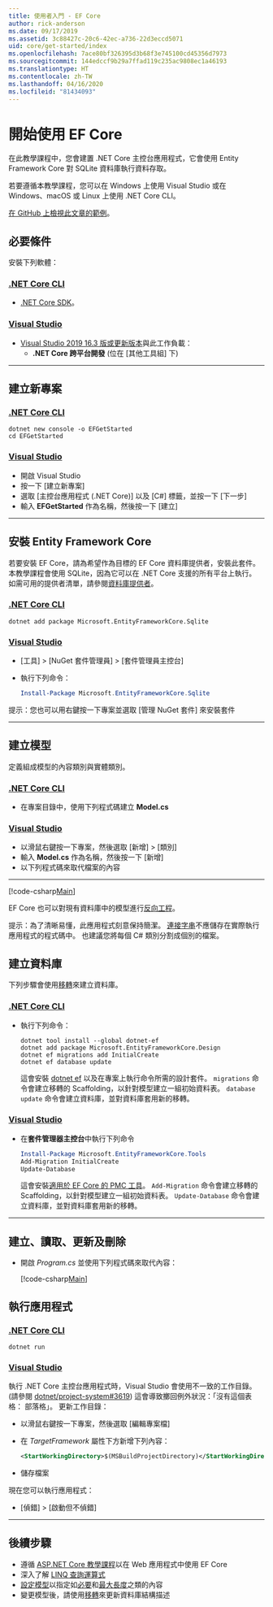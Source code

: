 ```yaml
---
title: 使用者入門 - EF Core
author: rick-anderson
ms.date: 09/17/2019
ms.assetid: 3c88427c-20c6-42ec-a736-22d3eccd5071
uid: core/get-started/index
ms.openlocfilehash: 7ace80bf326395d3b68f3e745100cd45356d7973
ms.sourcegitcommit: 144edccf9b29a7ffad119c235ac9808ec1a46193
ms.translationtype: HT
ms.contentlocale: zh-TW
ms.lasthandoff: 04/16/2020
ms.locfileid: "81434093"
---
```

# <a name="getting-started-with-ef-core"></a>開始使用 EF Core

在此教學課程中，您會建置 .NET Core 主控台應用程式，它會使用 Entity Framework Core 對 SQLite 資料庫執行資料存取。

若要遵循本教學課程，您可以在 Windows 上使用 Visual Studio 或在 Windows、macOS 或 Linux 上使用 .NET Core CLI。

[在 GitHub 上檢視此文章的範例](https://github.com/dotnet/EntityFramework.Docs/tree/master/samples/core/GetStarted)。

## <a name="prerequisites"></a>必要條件

安裝下列軟體：

### <a name="net-core-cli"></a>[.NET Core CLI](#tab/netcore-cli)

* [.NET Core SDK](https://www.microsoft.com/net/download/core)。

### <a name="visual-studio"></a>[Visual Studio](#tab/visual-studio)

* [Visual Studio 2019 16.3 版或更新版本](https://www.visualstudio.com/downloads/)與此工作負載：
  * **.NET Core 跨平台開發** (位在 [其他工具組]  下)

---

## <a name="create-a-new-project"></a>建立新專案

### <a name="net-core-cli"></a>[.NET Core CLI](#tab/netcore-cli)

```dotnetcli
dotnet new console -o EFGetStarted
cd EFGetStarted
```

### <a name="visual-studio"></a>[Visual Studio](#tab/visual-studio)

* 開啟 Visual Studio
* 按一下 [建立新專案] 
* 選取 [主控台應用程式 (.NET Core)]  以及 [C#]  標籤，並按一下 [下一步] 
* 輸入 **EFGetStarted** 作為名稱，然後按一下 [建立] 

---

## <a name="install-entity-framework-core"></a>安裝 Entity Framework Core

若要安裝 EF Core，請為希望作為目標的 EF Core 資料庫提供者，安裝此套件。 本教學課程會使用 SQLite，因為它可以在 .NET Core 支援的所有平台上執行。 如需可用的提供者清單，請參閱[資料庫提供者](../providers/index.md)。

### <a name="net-core-cli"></a>[.NET Core CLI](#tab/netcore-cli)

```dotnetcli
dotnet add package Microsoft.EntityFrameworkCore.Sqlite
```

### <a name="visual-studio"></a>[Visual Studio](#tab/visual-studio)

* [工具] > [NuGet 套件管理員] > [套件管理員主控台] 
* 執行下列命令：

  ``` PowerShell
  Install-Package Microsoft.EntityFrameworkCore.Sqlite
  ```

提示：您也可以用右鍵按一下專案並選取 [管理 NuGet 套件]  來安裝套件

---

## <a name="create-the-model"></a>建立模型

定義組成模型的內容類別與實體類別。

### <a name="net-core-cli"></a>[.NET Core CLI](#tab/netcore-cli)

* 在專案目錄中，使用下列程式碼建立 **Model.cs**

### <a name="visual-studio"></a>[Visual Studio](#tab/visual-studio)

* 以滑鼠右鍵按一下專案，然後選取 [新增] > [類別] 
* 輸入 **Model.cs** 作為名稱，然後按一下 [新增] 
* 以下列程式碼來取代檔案的內容

---

[!code-csharp[Main](../../../samples/core/GetStarted/Model.cs)]

EF Core 也可以對現有資料庫中的模型進行[反向工程](../managing-schemas/scaffolding.md)。

提示：為了清晰易懂，此應用程式刻意保持簡潔。 [連接字串](../miscellaneous/connection-strings.md)不應儲存在實際執行應用程式的程式碼中。 也建議您將每個 C# 類別分割成個別的檔案。

## <a name="create-the-database"></a>建立資料庫

下列步驟會使用[移轉](xref:core/managing-schemas/migrations/index)來建立資料庫。

### <a name="net-core-cli"></a>[.NET Core CLI](#tab/netcore-cli)

* 執行下列命令：

  ```dotnetcli
  dotnet tool install --global dotnet-ef
  dotnet add package Microsoft.EntityFrameworkCore.Design
  dotnet ef migrations add InitialCreate
  dotnet ef database update
  ```

  這會安裝 [dotnet ef](../miscellaneous/cli/dotnet.md) 以及在專案上執行命令所需的設計套件。 `migrations` 命令會建立移轉的 Scaffolding，以針對模型建立一組初始資料表。 `database update` 命令會建立資料庫，並對資料庫套用新的移轉。

### <a name="visual-studio"></a>[Visual Studio](#tab/visual-studio)

* 在**套件管理器主控台**中執行下列命令

  ``` PowerShell
  Install-Package Microsoft.EntityFrameworkCore.Tools
  Add-Migration InitialCreate
  Update-Database
  ```

  這會安裝[適用於 EF Core 的 PMC 工具](../miscellaneous/cli/powershell.md)。 `Add-Migration` 命令會建立移轉的 Scaffolding，以針對模型建立一組初始資料表。 `Update-Database` 命令會建立資料庫，並對資料庫套用新的移轉。

---

## <a name="create-read-update--delete"></a>建立、讀取、更新及刪除

* 開啟 *Program.cs* 並使用下列程式碼來取代內容：

  [!code-csharp[Main](../../../samples/core/GetStarted/Program.cs)]

## <a name="run-the-app"></a>執行應用程式

### <a name="net-core-cli"></a>[.NET Core CLI](#tab/netcore-cli)

```dotnetcli
dotnet run
```

### <a name="visual-studio"></a>[Visual Studio](#tab/visual-studio)

執行 .NET Core 主控台應用程式時，Visual Studio 會使用不一致的工作目錄。 (請參閱 [dotnet/project-system#3619](https://github.com/dotnet/project-system/issues/3619)) 這會導致擲回例外狀況：「沒有這個表格：  部落格」。 更新工作目錄：

* 以滑鼠右鍵按一下專案，然後選取 [編輯專案檔] 
* 在 *TargetFramework* 屬性下方新增下列內容：

  ``` XML
  <StartWorkingDirectory>$(MSBuildProjectDirectory)</StartWorkingDirectory>
  ```

* 儲存檔案

現在您可以執行應用程式：

* [偵錯] > [啟動但不偵錯] 

---

## <a name="next-steps"></a>後續步驟

* 遵循 [ASP.NET Core 教學課程](/aspnet/core/data/ef-rp/intro)以在 Web 應用程式中使用 EF Core
* 深入了解 [LINQ 查詢運算式](/dotnet/csharp/programming-guide/concepts/linq/basic-linq-query-operations)
* [設定模型](xref:core/modeling/index)以指定如[必要](xref:core/modeling/entity-properties#required-and-optional-properties)和[最大長度](xref:core/modeling/entity-properties#maximum-length)之類的內容
* 變更模型後，請使用[移轉](xref:core/managing-schemas/migrations/index)來更新資料庫結構描述
